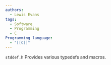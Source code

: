 ```yaml
---
authors:
  - Lewis Evans
tags:
  - Software
  - Programming
  - C
Programming language:
  - "[[C]]"
---
```

`stddef.h` Provides various typedefs and macros.